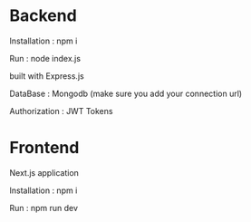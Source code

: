 # Backend

Installation : npm i

Run : node index.js

built with Express.js

DataBase : Mongodb (make sure you add your connection url)

Authorization : JWT Tokens

# Frontend

Next.js application

Installation : npm i

Run : npm run dev
